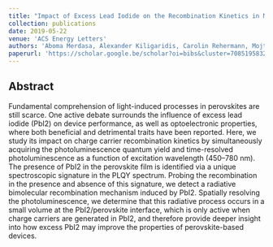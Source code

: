 ```yaml
---
title: "Impact of Excess Lead Iodide on the Recombination Kinetics in Metal Halide Perovskites"
collection: publications
date: 2019-05-22
venue: 'ACS Energy Letters'
authors: 'Aboma Merdasa, Alexander Kiligaridis, Carolin Rehermann, Mojtaba Abdi-Jalebi, Jonas Stöber, Boris Louis, Marina Gerhard, Samuel D. Stranks, Eva L. Unger, Ivan G. Scheblykin'
paperurl: 'https://scholar.google.be/scholar?oi=bibs&cluster=708519583251172348&btnI=1&hl=en'
---
```


<h2> Abstract </h2>
<p align= "justify">

Fundamental comprehension of light-induced processes in perovskites are still scarce. One active debate surrounds the influence of excess lead iodide (PbI2) on device performance, as well as optoelectronic properties, where both beneficial and detrimental traits have been reported. Here, we study its impact on charge carrier recombination kinetics by simultaneously acquiring the photoluminescence quantum yield and time-resolved photoluminescence as a function of excitation wavelength (450–780 nm). The presence of PbI2 in the perovskite film is identified via a unique spectroscopic signature in the PLQY spectrum. Probing the recombination in the presence and absence of this signature, we detect a radiative bimolecular recombination mechanism induced by PbI2. Spatially resolving the photoluminescence, we determine that this radiative process occurs in a small volume at the PbI2/perovskite interface, which is only active when charge carriers are generated in PbI2, and therefore provide deeper insight into how excess PbI2 may improve the properties of perovskite-based devices.
